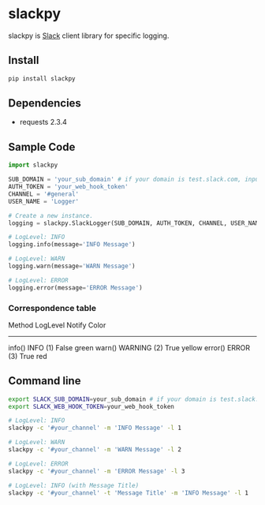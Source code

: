 # slackpy

slackpy is [Slack][] client library for specific logging.

## Install

```sh
pip install slackpy
```

## Dependencies

-   requests 2.3.4

## Sample Code

```python
import slackpy

SUB_DOMAIN = 'your_sub_domain' # if your domain is test.slack.com, input 'test'.
AUTH_TOKEN = 'your_web_hook_token'
CHANNEL = '#general'
USER_NAME = 'Logger'

# Create a new instance.
logging = slackpy.SlackLogger(SUB_DOMAIN, AUTH_TOKEN, CHANNEL, USER_NAME)

# LogLevel: INFO
logging.info(message='INFO Message')

# LogLevel: WARN
logging.warn(message='WARN Message')

# LogLevel: ERROR
logging.error(message='ERROR Message')
```

### Correspondence table

  Method     LogLevel       Notify    Color
  ---------- -------------- --------- ---------
  info()     INFO (1)       False     green
  warn()     WARNING (2)    True      yellow
  error()    ERROR (3)      True      red

## Command line

```sh
export SLACK_SUB_DOMAIN=your_sub_domain # if your domain is test.slack.com, input 'test'.
export SLACK_WEB_HOOK_TOKEN=your_web_hook_token

# LogLevel: INFO
slackpy -c '#your_channel' -m 'INFO Message' -l 1

# LogLevel: WARN
slackpy -c '#your_channel' -m 'WARN Message' -l 2

# LogLevel: ERROR
slackpy -c '#your_channel' -m 'ERROR Message' -l 3

# LogLevel: INFO (with Message Title)
slackpy -c '#your_channel' -t 'Message Title' -m 'INFO Message' -l 1
```

  [Slack]: https://slack.com

